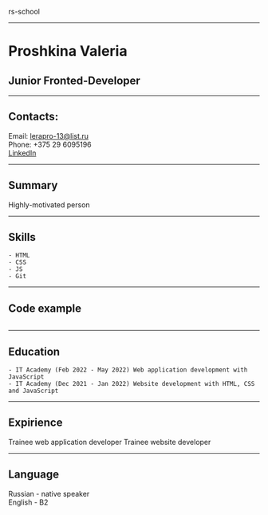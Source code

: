 rs-school

---

# Proshkina Valeria

## Junior Fronted-Developer

---

## Contacts:

Email: lerapro-13@list.ru \
Phone: +375 29 6095196 \
[LinkedIn](https://www.linkedin.com/in/valeria-proshkina-b48285240/)

---

## Summary

Highly-motivated person

---

## Skills

    - HTML
    - CSS
    - JS
    - Git

---

## Code example

```

```

---

## Education

    - IT Academy (Feb 2022 - May 2022) Web application development with JavaScript
    - IT Academy (Dec 2021 - Jan 2022) Website development with HTML, CSS and JavaScript

---

## Expirience

Trainee web application developer
Trainee website developer

---

## Language

Russian - native speaker \
English - B2
